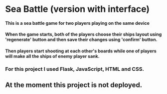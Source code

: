 # Sea Battle (version with interface)
#### This is a sea battle game for two players playing on the same device
#### When the game starts, both of the players choose their ships layout using 'regenerate' button and then save their changes using 'confirm' button.
#### Then players start shooting at each other's boards while one of players will make all the ships of enemy player sank.
### For this project I used Flask, JavaScript, HTML and CSS.
## At the moment this project is not deployed.
